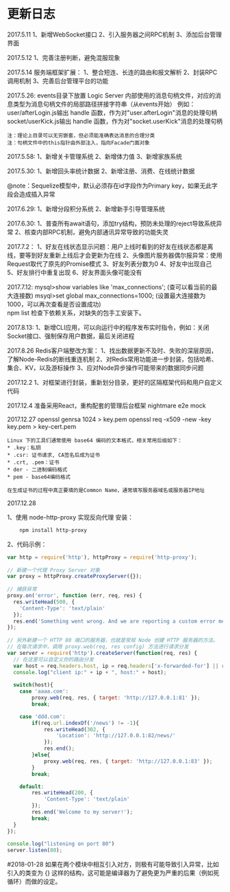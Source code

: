 # 更新日志

2017.5.11
    1、新增WebSocket接口
    2、引入服务器之间RPC机制
    3、添加后台管理界面

2017.5.12
    1、完善注册判断，避免混服现象

2017.5.14
    服务端框架扩展：
    1、整合短连、长连的路由和报文解析
    2、封装RPC调用机制
    3、完善后台管理平台的功能

2017.5.26: events目录下放置 Logic Server 内部使用的消息句柄文件，对应的消息类型为消息句柄文件的局部路径拼接字符串（从events开始）
    例如：
        user/afterLogin.js输出 handle 函数，作为对"user.afterLogin"消息的处理句柄
        socket/userKick.js输出 handle 函数，作为对"socket.userKick"消息的处理句柄

    注：理论上目录可以无穷嵌套，但必须能准确表达消息的合理分类
    注：句柄文件中的this指针由外部注入，指向Facade门面对象

2017.5.58:
    1、新增关卡管理系统
    2、新增体力值
    3、新增家族系统

2017.5.30:
    1、新增回头率统计数据
    2、新增注册、消费、在线统计数据

@note：Sequelize模型中，默认必须存在id字段作为Primary key，如果无此字段会造成插入异常

2017.6.29:
    1、新增分段积分系统
    2、新增新手引导管理系统

2017.6.30:
    1、普查所有await语句，添加try结构，预防未处理的reject导致系统异常
    2、核查内部RPC机制，避免内部通讯异常导致的功能失灵

2017.7.2：
    1、好友在线状态显示问题：用户上线时看到的好友在线状态都是离线，要等到好友重新上线后才会更新为在线
    2、头像图片服务器偶尔报异常：使用Request取代了原先的Promise模式
    3、好友列表分数为0
    4、好友中出现自己
    5、好友排行中重复出现
    6、好友界面头像可能没有

2017.7.12:
    mysql>show variables like 'max_connections';    (查可以看当前的最大连接数)
    msyql>set global max_connections=1000;          (设置最大连接数为1000，可以再次查看是否设置成功)    
    npm list 检查下依赖关系，对缺失的包手工安装下。

2017.8.13:
    1、新增CLI应用，可以向运行中的程序发布实时指令，例如：关闭Socket接口、强制保存用户数据，最后关闭进程

2017.8.26 Redis客户端整改方案：
    1、找出数据更新不及时、失败的深层原因，了解Node-Redis的断线重连机制
    2、对Redis常用功能进一步封装，包括哈希、集合、KV，以及游标操作
    3、应对Node异步操作可能带来的数据同步问题

2017.12.2
    1、对框架进行封装，重新划分目录，更好的区隔框架代码和用户自定义代码
    
2017.12.4
    准备采用React，重构配套的管理后台框架
    nightmare e2e mock

2017.12.27
    openssl genrsa 1024 > key.pem
    openssl req -x509 -new -key key.pem > key-cert.pem
    
    Linux 下的工具们通常使用 base64 编码的文本格式，相关常用后缀如下：
    * .key：私钥
    * .csr: 证书请求, CA签名后成为证书
    * .crt, .pem：证书
    * der - 二进制编码格式
    * pem - base64编码格式

    在生成证书的过程中真正要填的是Common Name，通常填写服务器域名或服务器IP地址

2017.12.28

1、使用 node-http-proxy 实现反向代理
    安装：
```bash
    npm install http-proxy  
```
2、代码示例：
```javascript
var http = require('http'), httpProxy = require('http-proxy');  
  
// 新建一个代理 Proxy Server 对象  
var proxy = httpProxy.createProxyServer({});  
  
// 捕获异常  
proxy.on('error', function (err, req, res) {  
  res.writeHead(500, {  
    'Content-Type': 'text/plain'  
  });  
  res.end('Something went wrong. And we are reporting a custom error message.');  
});  
  
// 另外新建一个 HTTP 80 端口的服务器，也就是常规 Node 创建 HTTP 服务器的方法。  
// 在每次请求中，调用 proxy.web(req, res config) 方法进行请求分发  
var server = require('http').createServer(function(req, res) {  
  // 在这里可以自定义你的路由分发  
  var host = req.headers.host, ip = req.headers['x-forwarded-for'] || req.connection.remoteAddress;  
  console.log("client ip:" + ip + ", host:" + host);  
    
  switch(host){  
    case 'aaaa.com':  
        proxy.web(req, res, { target: 'http://127.0.0.1:81' });  
        break;  

    case 'ddd.com':  
        if(req.url.indexOf('/news') != -1){  
            res.writeHead(302, {  
                'Location': 'http://127.0.0.1:82/news/'
            });  
            res.end();  
        }else{  
            proxy.web(req, res, { target: 'http://127.0.0.1:83' });    
        }  
        break;  

    default:  
        res.writeHead(200, {  
            'Content-Type': 'text/plain'  
        });  
        res.end('Welcome to my server!');  
        break;
  }  
});  
  
console.log("listening on port 80")  
server.listen(80);  
```

#2018-01-28
如果在两个模块中相互引入对方，则极有可能导致引入异常，比如引入的类变为 {} 这样的结构，这可能是编译器为了避免更为严重的后果（例如死循环）而做的设定。
